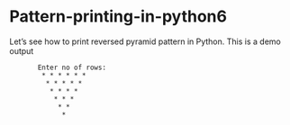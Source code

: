 # Pattern-printing-in-python6

Let’s see how to print reversed pyramid pattern in Python.
This is a demo output

           Enter no of rows:
            * * * * * * 
             * * * * * 
              * * * * 
               * * * 
                * * 
                 * 
